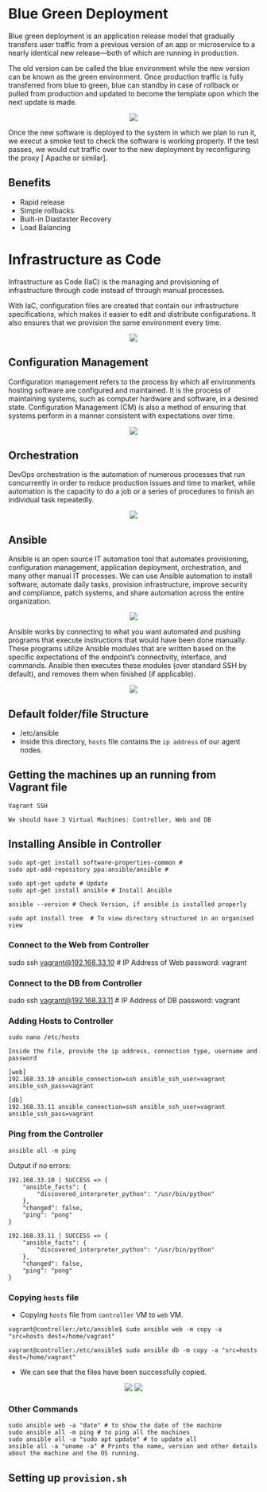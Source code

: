 # Blue Green Deployment

Blue green deployment is an application release model that gradually transfers user traffic from a previous version of an app or microservice to a nearly identical new release—both of which are running in production. 

The old version can be called the blue environment while the new version can be known as the green environment. Once production traffic is fully transferred from blue to green, blue can standby in case of rollback or pulled from production and updated to become the template upon which the next update is made.

<p align="center">
  <img src="https://user-images.githubusercontent.com/110366380/201677033-655ac493-8a5b-42f0-9cf8-16c42c74b8e7.png">
</p>


Once the new software is deployed to the system in which we plan to run it, we execut a smoke test to check the software is working properly. If the test passes, we would cut traffic over to the new deployment by reconfiguring the proxy [ Apache or similar].

## Benefits

- Rapid release
- Simple rollbacks
- Built-in Diastaster Recovery
- Load Balancing

# Infrastructure as Code

Infrastructure as Code (IaC) is the managing and provisioning of infrastructure through code instead of through manual processes.

With IaC, configuration files are created that contain our infrastructure specifications, which makes it easier to edit and distribute configurations. It also ensures that we provision the same environment every time.

<p align="center">
  <img src="https://user-images.githubusercontent.com/110366380/201673974-caa11261-34bb-46db-b5f9-042169b1501e.png">
</p>

## Configuration Management

Configuration management refers to the process by which all environments hosting software are configured and maintained. It is the process of maintaining systems, such as computer hardware and software, in a desired state. Configuration Management (CM) is also a method of ensuring that systems perform in a manner consistent with expectations over time.

<p align="center">
  <img src="https://user-images.githubusercontent.com/110366380/201706750-7b8743d6-bd46-4b02-ace3-c251536a7936.png">
</p>


## Orchestration

DevOps orchestration is the automation of numerous processes that run concurrently in order to reduce production issues and time to market, while automation is the capacity to do a job or a series of procedures to finish an individual task repeatedly.

<p align="center">
  <img src="https://user-images.githubusercontent.com/110366380/201700821-4dfa6620-b437-4d81-a103-2ecc20a3270a.png">
</p>

## Ansible

Ansible is an open source IT automation tool that automates provisioning, configuration management, application deployment, orchestration, and many other manual IT processes. We can use Ansible automation to install software, automate daily tasks, provision infrastructure, improve security and compliance, patch systems, and share automation across the entire organization.

<p align="center">
  <img src="https://user-images.githubusercontent.com/110366380/201702748-e429a4a5-3ea5-4def-9b9e-8a86383661ad.png">
</p>

Ansible works by connecting to what you want automated and pushing programs that execute instructions that would have been done manually. These programs utilize Ansible modules that are written based on the specific expectations of the endpoint’s connectivity, interface, and commands. Ansible then executes these modules (over standard SSH by default), and removes them when finished (if applicable).

<p align="center">
  <img src="https://user-images.githubusercontent.com/110366380/201694444-ddb5beff-753e-4c8d-ae3e-d718b90ac772.png">
</p>

## Default folder/file Structure

- /etc/ansible
- Inside this directory, `hosts` file contains the `ip address` of our agent nodes.

## Getting the machines up an running from Vagrant file

```
Vagrant SSH

We should have 3 Virtual Machines: Controller, Web and DB
```

## Installing Ansible in Controller

```
sudo apt-get install software-properties-common #
sudo apt-add-repository ppa:ansible/ansible #

sudo apt-get update # Update
sudo apt-get install ansible # Install Ansible

ansible --version # Check Version, if ansible is installed properly

sudo apt install tree  # To view directory structured in an organised view
```

### Connect to the Web from Controller

sudo ssh vagrant@192.168.33.10 # IP Address of Web
password: vagrant

### Connect to the DB from Controller

sudo ssh vagrant@192.168.33.11 # IP Address of DB
password: vagrant

### Adding Hosts to Controller

```
sudo nano /etc/hosts

Inside the file, provide the ip address, connection type, username and password

[web]
192.168.33.10 ansible_connection=ssh ansible_ssh_user=vagrant ansible_ssh_pass=vagrant

[db]
192.168.33.11 ansible_connection=ssh ansible_ssh_user=vagrant ansible_ssh_pass=vagrant

```

### Ping from the Controller

```
ansible all -m ping
```

Output if no errors:
```
192.168.33.10 | SUCCESS => {
    "ansible_facts": {
        "discovered_interpreter_python": "/usr/bin/python"
    },
    "changed": false,
    "ping": "pong"
}

192.168.33.11 | SUCCESS => {
    "ansible_facts": {
        "discovered_interpreter_python": "/usr/bin/python"
    },
    "changed": false,
    "ping": "pong"
}
```

### Copying `hosts` file

- Copying `hosts` file from `controller` VM to `web` VM.

```
vagrant@controller:/etc/ansible$ sudo ansible web -m copy -a "src=hosts dest=/home/vagrant"

vagrant@controller:/etc/ansible$ sudo ansible db -m copy -a "src=hosts dest=/home/vagrant"
```
- We can see that the files have been successfully copied.

<p align="center">
  <img src="https://user-images.githubusercontent.com/110366380/201709972-1c3e9521-636f-40ba-8303-930bb5902ffe.png">
  <img src="https://user-images.githubusercontent.com/110366380/201710647-1dbd9148-fcbe-4c81-9f51-3e0c1d89cff7.png">
</p>

### Other Commands

```
sudo ansible web -a "date" # to show the date of the machine
sudo ansible all -m ping # to ping all the machines
sudo ansible all -a "sudo apt update" # to update all 
ansible all -a "uname -a" # Prints the name, version and other details about the machine and the OS running.
```

## Setting up `provision.sh`

